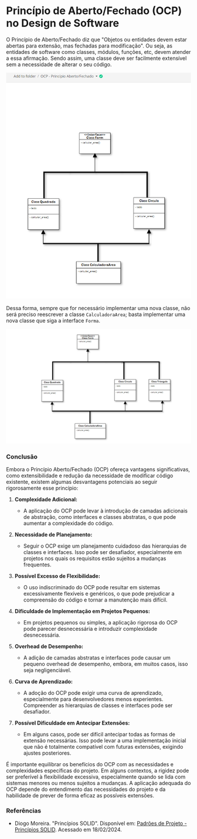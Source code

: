# Princípio de Aberto/Fechado (OCP) no Design de Software

O Princípio de Aberto/Fechado diz que "Objetos ou entidades devem estar abertas para extensão, mas fechadas para modificação".
Ou seja, as entidades de software como classes, módulos, funções, etc, devem atender a essa afirmação. Sendo assim, uma classe deve ser facilmente extensível sem a necessidade de alterar o seu código.

![Diagrama OCP 1](OCP_principio_berto_e_fechado_1.png)



Dessa forma, sempre que for necessário implementar uma nova classe, não será preciso reescrever a classe `CalculadoraArea`; basta implementar uma nova classe que siga a interface `Forma`.

![Diagrama OCP 2](OCP_principio_berto_e_fechado_2.png)

### Conclusão
Embora o Princípio Aberto/Fechado (OCP) ofereça vantagens significativas, como extensibilidade e redução da necessidade de modificar código existente, existem algumas desvantagens potenciais ao seguir rigorosamente esse princípio:

1. **Complexidade Adicional:**
   - A aplicação do OCP pode levar à introdução de camadas adicionais de abstração, como interfaces e classes abstratas, o que pode aumentar a complexidade do código.

2. **Necessidade de Planejamento:**
   - Seguir o OCP exige um planejamento cuidadoso das hierarquias de classes e interfaces. Isso pode ser desafiador, especialmente em projetos nos quais os requisitos estão sujeitos a mudanças frequentes.

3. **Possível Excesso de Flexibilidade:**
   - O uso indiscriminado do OCP pode resultar em sistemas excessivamente flexíveis e genéricos, o que pode prejudicar a compreensão do código e tornar a manutenção mais difícil.

4. **Dificuldade de Implementação em Projetos Pequenos:**
   - Em projetos pequenos ou simples, a aplicação rigorosa do OCP pode parecer desnecessária e introduzir complexidade desnecessária.

5. **Overhead de Desempenho:**
   - A adição de camadas abstratas e interfaces pode causar um pequeno overhead de desempenho, embora, em muitos casos, isso seja negligenciável.

6. **Curva de Aprendizado:**
   - A adoção do OCP pode exigir uma curva de aprendizado, especialmente para desenvolvedores menos experientes. Compreender as hierarquias de classes e interfaces pode ser desafiador.

7. **Possível Dificuldade em Antecipar Extensões:**
   - Em alguns casos, pode ser difícil antecipar todas as formas de extensão necessárias. Isso pode levar a uma implementação inicial que não é totalmente compatível com futuras extensões, exigindo ajustes posteriores.

É importante equilibrar os benefícios do OCP com as necessidades e complexidades específicas do projeto. Em alguns contextos, a rigidez pode ser preferível à flexibilidade excessiva, especialmente quando se lida com sistemas menores ou menos sujeitos a mudanças. A aplicação adequada do OCP depende do entendimento das necessidades do projeto e da habilidade de prever de forma eficaz as possíveis extensões.

### Referências
- Diogo Moreira. "Princípios SOLID". Disponível em: [Padrões de Projeto - Princípios SOLID](https://diogomoreira.gitbook.io/padroes-de-projeto/principios-solid/principios-solid). Acessado em 18/02/2024.